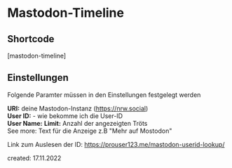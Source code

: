 # Mastodon-Timeline

## Shortcode

[mastodon-timeline]

## Einstellungen

Folgende Paramter müssen in den Einstellungen festgelegt werden


__URI:__    deine Mastodon-Instanz  (https://nrw.social)  
__User ID:__  - wie bekomme ich die User-ID  
__User Name:__ 
__Limit:__ Anzahl der angezeigten Tröts  
See more: Text für die Anzeige z.B "Mehr auf Mostodon"  

Link zum Auslesen der ID: https://prouser123.me/mastodon-userid-lookup/





created: 17.11.2022  

